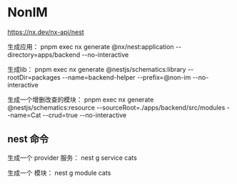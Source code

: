 # NonIM


https://nx.dev/nx-api/nest

生成应用：
pnpm exec nx generate @nx/nest:application --directory=apps/backend --no-interactive 


生成lib：
pnpm exec nx generate @nestjs/schematics:library --rootDir=packages --name=backend-helper --prefix=@non-im --no-interactive


生成一个增删改查的模块：
pnpm exec nx generate @nestjs/schematics:resource --sourceRoot=./apps/backend/src/modules --name=Cat --crud=true --no-interactive 


## nest 命令

生成一个 provider 服务：
nest g service cats


生成一个 模块：
nest g module cats
